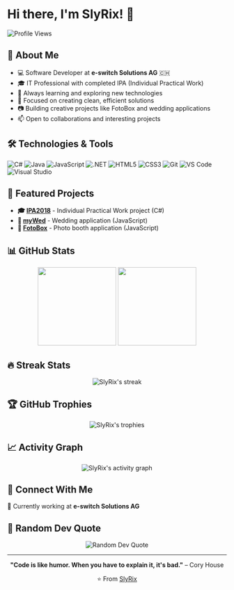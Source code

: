 # Hi there, I'm SlyRix! 👋

![Profile Views](https://komarev.com/ghpvc/?username=SlyRix&color=blueviolet)

## 🚀 About Me
- 💻 Software Developer at **e-switch Solutions AG** 🇨🇭
- 🎓 IT Professional with completed IPA (Individual Practical Work)
- 🌱 Always learning and exploring new technologies
- 🎯 Focused on creating clean, efficient solutions
- 📷 Building creative projects like FotoBox and wedding applications
- 📫 Open to collaborations and interesting projects

## 🛠️ Technologies & Tools
![C#](https://img.shields.io/badge/-C%23-239120?style=flat-square&logo=c-sharp&logoColor=white)
![Java](https://img.shields.io/badge/-Java-007396?style=flat-square&logo=java&logoColor=white)
![JavaScript](https://img.shields.io/badge/-JavaScript-F7DF1E?style=flat-square&logo=javascript&logoColor=black)
![.NET](https://img.shields.io/badge/-.NET-512BD4?style=flat-square&logo=dotnet&logoColor=white)
![HTML5](https://img.shields.io/badge/-HTML5-E34F26?style=flat-square&logo=html5&logoColor=white)
![CSS3](https://img.shields.io/badge/-CSS3-1572B6?style=flat-square&logo=css3&logoColor=white)
![Git](https://img.shields.io/badge/-Git-F05032?style=flat-square&logo=git&logoColor=white)
![VS Code](https://img.shields.io/badge/-VS%20Code-007ACC?style=flat-square&logo=visual-studio-code&logoColor=white)
![Visual Studio](https://img.shields.io/badge/-Visual%20Studio-5C2D91?style=flat-square&logo=visual-studio&logoColor=white)

## 🎯 Featured Projects
- **🎓 [IPA2018](https://github.com/SlyRix/IPA2018)** - Individual Practical Work project (C#)
- **💒 [myWed](https://github.com/SlyRix/myWed)** - Wedding application (JavaScript)
- **📸 [FotoBox](https://github.com/SlyRix/FotoBox)** - Photo booth application (JavaScript)

## 📊 GitHub Stats
<div align="center">
  <img height="180em" src="https://github-readme-stats.vercel.app/api?username=SlyRix&show_icons=true&theme=radical&include_all_commits=true&count_private=true"/>
  <img height="180em" src="https://github-readme-stats.vercel.app/api/top-langs/?username=SlyRix&layout=compact&theme=radical"/>
</div>

## 🔥 Streak Stats
<div align="center">
  <img src="https://github-readme-streak-stats.herokuapp.com/?user=SlyRix&theme=radical" alt="SlyRix's streak"/>
</div>

## 🏆 GitHub Trophies
<div align="center">
  <img src="https://github-profile-trophy.vercel.app/?username=SlyRix&theme=radical&row=1&column=7" alt="SlyRix's trophies"/>
</div>

## 📈 Activity Graph
<div align="center">
  <img src="https://github-readme-activity-graph.vercel.app/graph?username=SlyRix&theme=react-dark&hide_border=true" alt="SlyRix's activity graph"/>
</div>

<!-- 🎵 Currently Vibing To -->
<!-- Uncomment and add your Spotify username if you want to show your current music -->
<!-- [![Spotify](https://spotify-github-profile.vercel.app/api/spotify)](https://open.spotify.com/user/your-spotify-username) -->

## 🤝 Connect With Me
<!-- Uncomment and update with your actual social media profiles -->
<!--
[![LinkedIn](https://img.shields.io/badge/-LinkedIn-0077B5?style=for-the-badge&logo=linkedin&logoColor=white)](https://linkedin.com/in/your-linkedin)
[![Twitter](https://img.shields.io/badge/-Twitter-1DA1F2?style=for-the-badge&logo=twitter&logoColor=white)](https://twitter.com/your-twitter)
[![Discord](https://img.shields.io/badge/-Discord-5865F2?style=for-the-badge&logo=discord&logoColor=white)](https://discord.gg/your-discord)
[![Email](https://img.shields.io/badge/-Email-D14836?style=for-the-badge&logo=gmail&logoColor=white)](mailto:your-email@example.com)
-->
💼 Currently working at **e-switch Solutions AG**

## 💭 Random Dev Quote
<div align="center">
  <img src="https://quotes-github-readme.vercel.app/api?type=horizontal&theme=radical" alt="Random Dev Quote"/>
</div>

---
<div align="center">
  
**"Code is like humor. When you have to explain it, it's bad."** – Cory House

⭐️ From [SlyRix](https://github.com/SlyRix)

</div>
